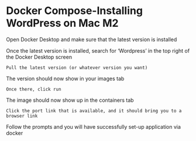 # Docker Compose-Installing WordPress on Mac M2
Open Docker Desktop and make sure that the latest version is installed

Once the latest version is installed, search for ‘Wordpress’ in the top right of the Docker Desktop screen

    Pull the latest version (or whatever version you want)

The version should now show in your images tab

    Once there, click run

The image should now show up in the containers tab

    Click the port link that is available, and it should bring you to a browser link

Follow the prompts and you will have successfully set-up application via docker
